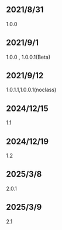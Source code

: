 ## 2021/8/31

1.0.0

## 2021/9/1

1.0.0 , 1.0.0.1(Beta)

## 2021/9/12

1.0.1.1,1.0.0.1(noclass)

## 2024/12/15

1.1

## 2024/12/19

1.2

## 2025/3/8

2.0.1

## 2025/3/9

2.1